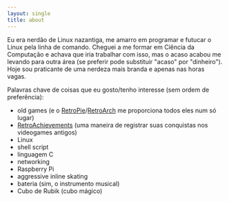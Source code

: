 ```yaml
---
layout: single
title: about
---
```


Eu era nerdão de Linux nazantiga, me amarro em programar e futucar o Linux pela linha de comando. Cheguei a me formar em Ciência
da Computação e achava que iria trabalhar com isso, mas o acaso acabou me levando para outra área (se preferir pode substituir
"acaso" por "dinheiro"). Hoje sou praticante de uma nerdeza mais branda e apenas nas horas vagas.

Palavras chave de coisas que eu gosto/tenho interesse (sem ordem de preferência):

- old games (e o [RetroPie](https://retropie.org.uk/)/[RetroArch](https://retroarch.com) me proporciona todos eles num só lugar)
- [RetroAchievements](http://retroachievements.org) (uma maneira de registrar suas conquistas nos videogames antigos)
- Linux
- shell script
- linguagem C
- networking
- Raspberry Pi
- aggressive inline skating
- bateria (sim, o instrumento musical)
- Cubo de Rubik (cubo mágico)
